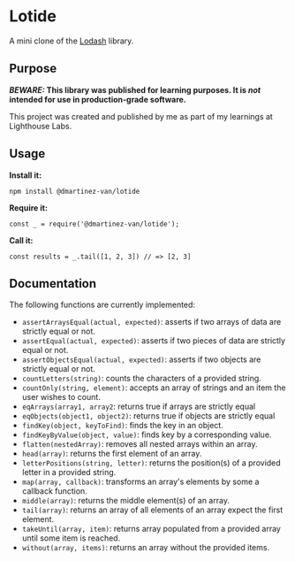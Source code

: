 # Lotide

A mini clone of the [Lodash](https://lodash.com) library.

## Purpose

**_BEWARE:_ This library was published for learning purposes. It is _not_ intended for use in production-grade software.**

This project was created and published by me as part of my learnings at Lighthouse Labs. 

## Usage

**Install it:**

`npm install @dmartinez-van/lotide`

**Require it:**

`const _ = require('@dmartinez-van/lotide');`

**Call it:**

`const results = _.tail([1, 2, 3]) // => [2, 3]`

## Documentation

The following functions are currently implemented:

* `assertArraysEqual(actual, expected)`: asserts if two arrays of data are strictly equal or not.
* `assertEqual(actual, expected)`: asserts if two pieces of data are strictly equal or not.
* `assertObjectsEqual(actual, expected)`: asserts if two objects are strictly equal or not.
* `countLetters(string)`: counts the characters of a provided string.
* `countOnly(string, element)`: accepts an array of strings and an item the user wishes to count.
* `eqArrays(array1, array2`: returns true if arrays are strictly equal
* `eqObjects(object1, object2)`: returns true if objects are strictly equal
* `findKey(object, keyToFind)`: finds the key in an object.
* `findKeyByValue(object, value)`: finds key by a corresponding value.
* `flatten(nestedArray)`: removes all nested arrays within an array.
* `head(array)`: returns the first element of an array.
* `letterPositions(string, letter)`: returns the position(s) of a provided letter in a provided string.
* `map(array, callback)`: transforms an array's elements by some a callback function.
* `middle(array)`: returns the middle element(s) of an array.
* `tail(array)`: returns an array of all elements of an array expect the first element.
* `takeUntil(array, item)`: returns array populated from a provided array until some item is reached.
* `without(array, items)`: returns an array without the provided items.